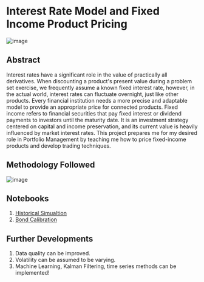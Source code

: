 # Interest Rate Model and Fixed Income Product Pricing
![image]()

## Abstract

Interest rates have a significant role in the value of practically all derivatives. When discounting a product's present value during a problem set exercise, we frequently assume a known fixed interest rate, however, in the actual world, interest rates can fluctuate overnight, just like other products. Every financial institution needs a more precise and adaptable model to provide an appropriate price for connected products. Fixed income refers to financial securities that pay fixed interest or dividend payments to investors until the maturity date. It is an investment strategy centered on capital and income preservation, and its current value is heavily influenced by market interest rates. This project prepares me for my desired role in Portfolio Management by teaching me how to price fixed-income products and develop trading techniques.

## Methodology Followed
![image]()

## Notebooks
1. [Historical Simualtion](https://github.com/sachinmargam/interest-rate-model-and-fixed-income-product-pricing/blob/main/1.%20Historical%20Simulation.ipynb)
2. [Bond Calibration](https://github.com/sachinmargam/interest-rate-model-and-fixed-income-product-pricing/blob/main/2.%20Bond%20Calibration.ipynb)


## Further Developments

1. Data quality can be improved.
2. Volatility can be assumed to be varying.
3. Machine Learning, Kalman Filtering, time series methods can be implemented!
